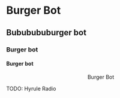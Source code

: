# Burger Bot

## Bububububurger bot

### Burger bot

#### Burger bot

$$\text{Burger Bot}$$

TODO: Hyrule Radio